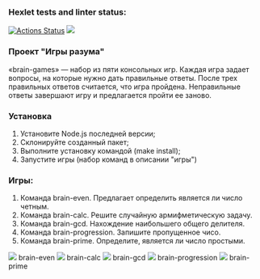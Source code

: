 ### Hexlet tests and linter status:
[![Actions Status](https://github.com/Shamatarev/frontend-project-44/workflows/hexlet-check/badge.svg)](https://github.com/Shamatarev/frontend-project-44/actions)
<a href="https://codeclimate.com/github/Shamatarev/frontend-project-44/maintainability"><img src="https://api.codeclimate.com/v1/badges/87ba2d65d060bd33037b/maintainability" /></a>

### Проект "Игры разума"
«brain-games» — набор из пяти консольных игр. Каждая игра задает вопросы, на которые нужно дать правильные ответы. После трех правильных ответов считается, что игра пройдена. Неправильные ответы завершают игру и предлагается пройти ее заново. 

### Установка 

1. Установите Node.js последней версии;
2. Склонируйте созданный пакет;  
3. Выполните установку командой (make install);
4. Запустите игры (набор команд в описании "игры")

### Игры:
1. Команда brain-even. Предлагает определить является ли число четным.
2. Команда brain-calc. Решите случайную армифметическую задачу.
3. Команда brain-gcd. Нахождение наибольшего общего делителя.
4. Команда brain-progression. Запишите пропущенное чисо.
5. Команда brain-prime. Определите, является ли число простыми.

<a href="https://asciinema.org/a/SjTSB3162IQZlEk13H51kWC8j" target="_blank"><img src="https://asciinema.org/a/SjTSB3162IQZlEk13H51kWC8j.svg" /></a> brain-even
<a href="https://asciinema.org/a/Gr93MiDQazIvXtY3Qv4tA8L98" target="_blank"><img src="https://asciinema.org/a/Gr93MiDQazIvXtY3Qv4tA8L98.svg" /></a> brain-calc
<a href="https://asciinema.org/a/PhJJbs4nuPAV0Id4g6G32sEX2" target="_blank"><img src="https://asciinema.org/a/PhJJbs4nuPAV0Id4g6G32sEX2.svg" /></a> brain-gcd
<a href="https://asciinema.org/a/VusGNa7Zc667haLbFxA8OcuSC" target="_blank"><img src="https://asciinema.org/a/VusGNa7Zc667haLbFxA8OcuSC.svg" /></a> brain-progression
<a href="https://asciinema.org/a/SjTSB3162IQZlEk13H51kWC8j" target="_blank"><img src="https://asciinema.org/a/SjTSB3162IQZlEk13H51kWC8j.svg" /></a> brain-prime

